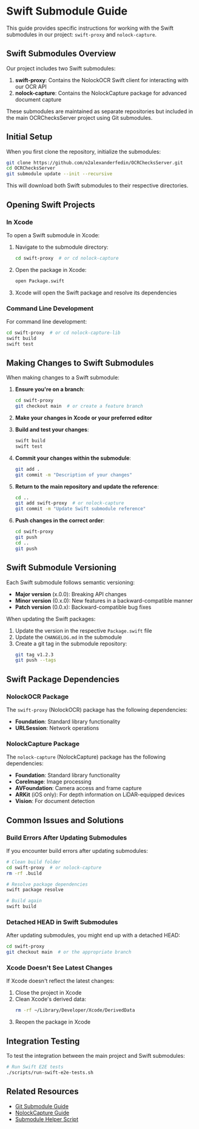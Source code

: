 # Swift Submodule Guide

This guide provides specific instructions for working with the Swift submodules in our project: `swift-proxy` and `nolock-capture`.

## Swift Submodules Overview

Our project includes two Swift submodules:

1. **swift-proxy**: Contains the NolockOCR Swift client for interacting with our OCR API
2. **nolock-capture**: Contains the NolockCapture package for advanced document capture

These submodules are maintained as separate repositories but included in the main OCRChecksServer project using Git submodules.

## Initial Setup

When you first clone the repository, initialize the submodules:

```bash
git clone https://github.com/o2alexanderfedin/OCRChecksServer.git
cd OCRChecksServer
git submodule update --init --recursive
```

This will download both Swift submodules to their respective directories.

## Opening Swift Projects

### In Xcode

To open a Swift submodule in Xcode:

1. Navigate to the submodule directory:
   ```bash
   cd swift-proxy  # or cd nolock-capture
   ```

2. Open the package in Xcode:
   ```bash
   open Package.swift
   ```

3. Xcode will open the Swift package and resolve its dependencies

### Command Line Development

For command line development:

```bash
cd swift-proxy  # or cd nolock-capture-lib
swift build
swift test
```

## Making Changes to Swift Submodules

When making changes to a Swift submodule:

1. **Ensure you're on a branch**:
   ```bash
   cd swift-proxy
   git checkout main  # or create a feature branch
   ```

2. **Make your changes in Xcode or your preferred editor**

3. **Build and test your changes**:
   ```bash
   swift build
   swift test
   ```

4. **Commit your changes within the submodule**:
   ```bash
   git add .
   git commit -m "Description of your changes"
   ```

5. **Return to the main repository and update the reference**:
   ```bash
   cd ..
   git add swift-proxy  # or nolock-capture
   git commit -m "Update Swift submodule reference"
   ```

6. **Push changes in the correct order**:
   ```bash
   cd swift-proxy
   git push
   cd ..
   git push
   ```

## Swift Submodule Versioning

Each Swift submodule follows semantic versioning:

- **Major version** (x.0.0): Breaking API changes
- **Minor version** (0.x.0): New features in a backward-compatible manner
- **Patch version** (0.0.x): Backward-compatible bug fixes

When updating the Swift packages:

1. Update the version in the respective `Package.swift` file
2. Update the `CHANGELOG.md` in the submodule
3. Create a git tag in the submodule repository:
   ```bash
   git tag v1.2.3
   git push --tags
   ```

## Swift Package Dependencies

### NolockOCR Package

The `swift-proxy` (NolockOCR) package has the following dependencies:

- **Foundation**: Standard library functionality
- **URLSession**: Network operations

### NolockCapture Package

The `nolock-capture` (NolockCapture) package has the following dependencies:

- **Foundation**: Standard library functionality
- **CoreImage**: Image processing
- **AVFoundation**: Camera access and frame capture
- **ARKit** (iOS only): For depth information on LiDAR-equipped devices
- **Vision**: For document detection

## Common Issues and Solutions

### Build Errors After Updating Submodules

If you encounter build errors after updating submodules:

```bash
# Clean build folder
cd swift-proxy  # or nolock-capture
rm -rf .build

# Resolve package dependencies
swift package resolve

# Build again
swift build
```

### Detached HEAD in Swift Submodules

After updating submodules, you might end up with a detached HEAD:

```bash
cd swift-proxy
git checkout main  # or the appropriate branch
```

### Xcode Doesn't See Latest Changes

If Xcode doesn't reflect the latest changes:

1. Close the project in Xcode
2. Clean Xcode's derived data:
   ```bash
   rm -rf ~/Library/Developer/Xcode/DerivedData
   ```
3. Reopen the package in Xcode

## Integration Testing

To test the integration between the main project and Swift submodules:

```bash
# Run Swift E2E tests
./scripts/run-swift-e2e-tests.sh
```

## Related Resources

- [Git Submodule Guide](./git-submodule-guide.md)
- [NolockCapture Guide](./nolock-capture-guide.md)
- [Submodule Helper Script](../scripts/submodule-helper.sh)
